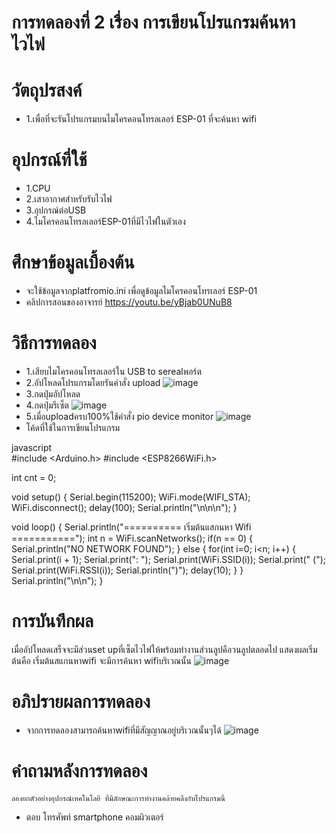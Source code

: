 # การทดลองที่ 2 เรื่อง การเขียนโปรแกรมค้นหาไวไฟ

# วัตถุปรสงค์
* 1.เพื่อที่จะรันโปรแกรมบนไมโครคอนโทรลเลอร์ ESP-01 ที่จะค้นหา wifi

# อุปกรณ์ที่ใช้
* 1.CPU
* 2.เสาอากาศสำหรับรับไวไฟ
* 3.อุปกรณ์ต่อUSB
* 4.ไมโครคอนโทรลเลอร์ESP-01ที่มีไวไฟในตัวเอง

# ศึกษาข้อมูลเบื้องต้น
* จะใช้ข้อมูลจากplatfromio.ini เพื่อดูข้อมูลไมโครคอนโทรเลอร์ ESP-01
* คลิปการสอนของอาจารย์ https://youtu.be/yBjab0UNuB8

# วิธีการทดลอง
* 1.เสียบไมโครคอนโทรลเลอร์ใน USB to serealพอร์ต
* 2.อัปโหลดโปรแกรมโดยรันคำสั่ง upload
 ![image](https://user-images.githubusercontent.com/80879678/112092429-0c3e5b80-8bca-11eb-9138-49a05fa33128.jpg)
* 3.กดปุ่มอัปโหลด
* 4.กดปุ่มรีเซ็ต
 ![image](https://user-images.githubusercontent.com/80879678/112092578-62ab9a00-8bca-11eb-853f-540fc48be65c.jpg)
* 5.เมื่อuploadครบ100%ใช้คำสั่ง pio device monitor
 ![image](https://user-images.githubusercontent.com/80879678/112092640-8242c280-8bca-11eb-8907-0a1be8c000f2.jpg)
 * โค้ดที่ใช้ในการเขียนโปรแกรม
 
javascript   
#include <Arduino.h>
#include <ESP8266WiFi.h>

int cnt = 0;

void setup()
{
 Serial.begin(115200);
 WiFi.mode(WIFI_STA);
 WiFi.disconnect();
 delay(100);
 Serial.println("\n\n\n");
}

void loop()
{
 Serial.println("========== เริ่มต้นแสกนหา Wifi ===========");
 int n = WiFi.scanNetworks();
 if(n == 0) {
  Serial.println("NO NETWORK FOUND");
 } else {
  for(int i=0; i<n; i++) {
   Serial.print(i + 1);
   Serial.print(": ");
   Serial.print(WiFi.SSID(i));
   Serial.print(" (");
   Serial.print(WiFi.RSSI(i));
   Serial.println(")");
   delay(10);
  }
 }
 Serial.println("\n\n");
}
  

# การบันทึกผล
เมื่ออัปโหลดเสร็จจะมีส่วนset upที่เซ็ตไวไฟให้พร้อมทำงานส่วนลูปคือวนลูปตลอดไป
แสดงผลเริ่มต้นคือ เริ่มต้นสแกนหาwifi
จะมีการค้นหา wifiบริเวณนั้น
![image](https://user-images.githubusercontent.com/80879678/112092782-ca61e500-8bca-11eb-94f7-4198a18f1636.jpg)

# อภิปรายผลการทดลอง
* จากการทดลองสามารถค้นหาwifiที่มีสัญญาณอยู่บริเวณนั้นๆได้
![image](https://user-images.githubusercontent.com/80879678/112092782-ca61e500-8bca-11eb-94f7-4198a18f1636.jpg)

# คำถามหลังการทดลอง
    ลองยกตัวอย่างอุปกรณ์เทคโนโลยี ที่มีลักษณะการทำงานคล้ายคลึงกับโปรแกรมนี้
- ตอบ โทรศัพท์ smartphone คอมผิวเตอร์
